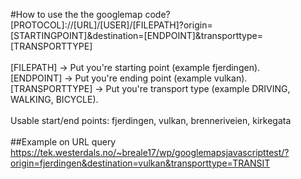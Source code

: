 #How to use the the googlemap code?
<br />
[PROTOCOL]://[URL]/[USER]/[FILEPATH]?origin=[STARTINGPOINT]&destination=[ENDPOINT]&transporttype=[TRANSPORTTYPE]<br />
<br />
[FILEPATH] -> Put you're starting point (example fjerdingen).<br />
[ENDPOINT] -> Put you're ending point (example vulkan).<br />
[TRANSPORTTYPE] -> Put you're transport type (example DRIVING, WALKING, BICYCLE).<br />
<br />
Usable start/end points: fjerdingen, vulkan, brenneriveien, kirkegata<br />
<br />
##Example on URL query
https://tek.westerdals.no/~breale17/wp/googlemapsjavascripttest/?origin=fjerdingen&destination=vulkan&transporttype=TRANSIT<br />
<br />
